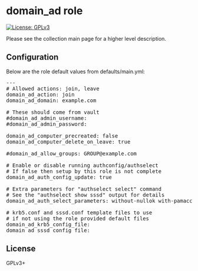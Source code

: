 # domain_ad role

[![License: GPLv3](https://img.shields.io/badge/license-GPLv3-brightgreen.svg)](https://www.gnu.org/licenses/gpl-3.0)

Please see the collection main page for a higher level description.

## Configuration

Below are the role default values from defaults/main.yml:

<pre>
---
# Allowed actions: join, leave
domain_ad_action: join
domain_ad_domain: example.com

# These should come from vault
#domain_ad_admin_username:
#domain_ad_admin_password:

domain_ad_computer_precreated: false
domain_ad_computer_delete_on_leave: true

#domain_ad_allow_groups: GROUP@example.com

# Enable or disable running authconfig/authselect
# If false then setup by this role is not complete
domain_ad_auth_config_update: true

# Extra parameters for "authselect select" command
# See the "authselect show sssd" output for details
domain_ad_auth_select_parameters: without-nullok with-pamaccess with-mkhomedir

# krb5.conf and sssd.conf template files to use
# if not using the role provided default files
domain_ad_krb5_config_file:
domain_ad_sssd_config_file:
</pre>

## License

GPLv3+
